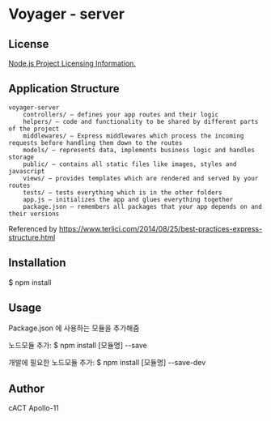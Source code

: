 # Voyager - server
## License

[Node.js Project Licensing Information.](https://raw.githubusercontent.com/nodejs/node/master/LICENSE ) 

## Application Structure
	voyager-server 
		controllers/ – defines your app routes and their logic
		helpers/ – code and functionality to be shared by different parts of the project
    	middlewares/ – Express middlewares which process the incoming requests before handling them down to the routes
    	models/ – represents data, implements business logic and handles storage
    	public/ – contains all static files like images, styles and javascript
    	views/ – provides templates which are rendered and served by your routes
    	tests/ – tests everything which is in the other folders
    	app.js – initializes the app and glues everything together
    	package.json – remembers all packages that your app depends on and their versions

Referenced by <https://www.terlici.com/2014/08/25/best-practices-express-structure.html> 

## Installation
$ npm install

## Usage
Package.json 에 사용하는 모듈을 추가해줌

노드모듈 추가: $ npm install [모듈명] --save

개발에 필요한 노드모듈 추가: $ npm install [모듈명] --save-dev

## Author

cACT Apollo-11